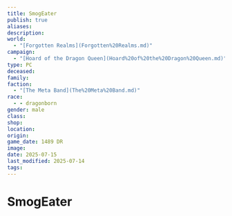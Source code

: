 ```yaml
---
title: SmogEater
publish: true
aliases: 
description: 
world:
  - "[Forgotten Realms](Forgotten%20Realms.md)"
campaign:
  - "[Hoard of the Dragon Queen](Hoard%20of%20the%20Dragon%20Queen.md)"
type: PC
deceased: 
family: 
faction:
  - "[The Meta Band](The%20Meta%20Band.md)"
race:
  - - dragonborn
gender: male
class: 
shop: 
location: 
origin: 
game_date: 1489 DR
image: 
date: 2025-07-15
last_modified: 2025-07-14
tags: 
---
```

# SmogEater
